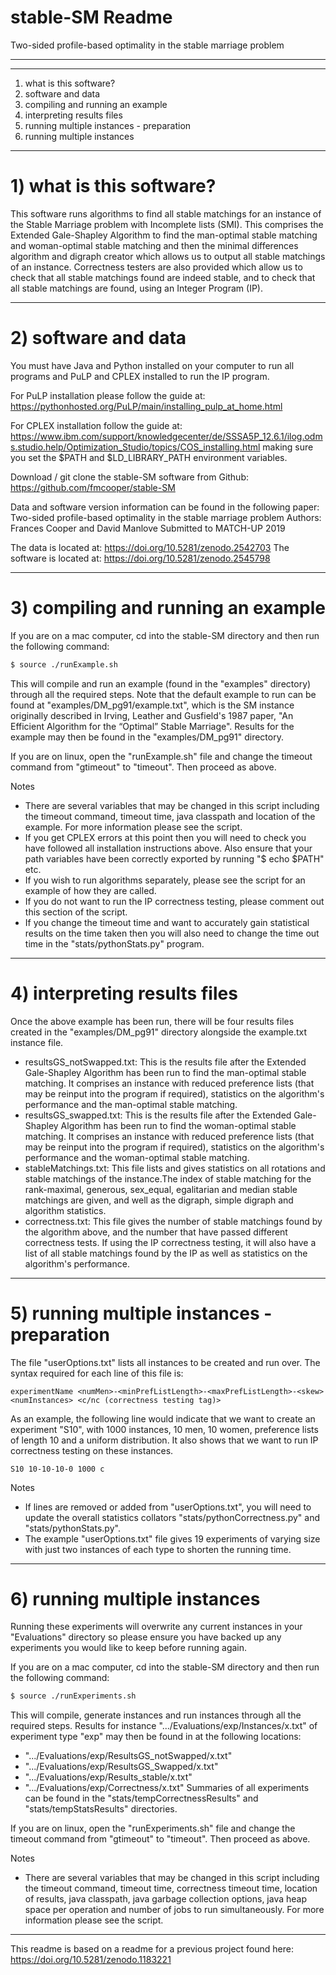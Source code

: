 # stable-SM Readme

Two-sided profile-based optimality in the stable marriage problem
******************************
******************************

1) what is this software?
2) software and data
3) compiling and running an example
4) interpreting results files
5) running multiple instances - preparation
6) running multiple instances


******************************

# 1) what is this software?

This software runs algorithms to find all stable matchings for an instance of the Stable Marriage problem with Incomplete lists (SMI). This comprises the Extended Gale-Shapley Algorithm to find the man-optimal stable matching and woman-optimal stable matching and then the minimal differences algorithm and digraph creator which allows us to output all stable matchings of an instance. Correctness testers are also provided which allow us to check that all stable matchings found are indeed stable, and to check that all stable matchings are found, using an Integer Program (IP).


******************************

# 2) software and data

You must have Java and Python installed on your computer to run all programs and 
PuLP and CPLEX installed to run the IP program.

For PuLP installation please follow the guide at:
https://pythonhosted.org/PuLP/main/installing_pulp_at_home.html

For CPLEX installation follow the guide at: 
https://www.ibm.com/support/knowledgecenter/de/SSSA5P_12.6.1/ilog.odms.studio.help/Optimization_Studio/topics/COS_installing.html making sure you set the $PATH and $LD_LIBRARY_PATH environment variables.

Download / git clone the stable-SM software from Github:
https://github.com/fmcooper/stable-SM


Data and software version information can be found in the following paper: 
Two-sided profile-based optimality in the stable marriage problem
Authors: Frances Cooper and David Manlove
Submitted to MATCH-UP 2019

The data is located at: https://doi.org/10.5281/zenodo.2542703
The software is located at: https://doi.org/10.5281/zenodo.2545798


******************************

# 3) compiling and running an example

If you are on a mac computer, cd into the stable-SM directory and then run the following command:

```bash
$ source ./runExample.sh
```

This will compile and run an example (found in the "examples" directory) through all the required steps. Note that the default example to run can be found at "examples/DM_pg91/example.txt", which is the SM instance originally described in Irving, Leather and Gusfield's 1987 paper, "An Efficient Algorithm for the “Optimal” Stable Marriage". Results for the example may then be found in the "examples/DM_pg91" directory.

If you are on linux, open the "runExample.sh" file and change the timeout command from "gtimeout" to "timeout". Then proceed as above.

Notes
* There are several variables that may be changed in this script including the timeout command, timeout time, java classpath and location of the example. For more information please see the script.
* If you get CPLEX errors at this point then you will need to check you have followed all installation instructions above. Also ensure that your path variables have been correctly exported by running "$ echo $PATH" etc. 
* If you wish to run algorithms separately, please see the script for an example of how they are called.
* If you do not want to run the IP correctness testing, please comment out this section of the script.
* If you change the timeout time and want to accurately gain statistical results on the time taken then you will also need to change the time out time in the "stats/pythonStats.py" program.



******************************

# 4) interpreting results files

Once the above example has been run, there will be four results files created in the "examples/DM_pg91" directory alongside the example.txt instance file.

* resultsGS_notSwapped.txt: This is the results file after the Extended Gale-Shapley Algorithm has been run to find the man-optimal stable matching. It comprises an instance with reduced preference lists (that may be reinput into the program if required), statistics on the algorithm's performance and the man-optimal stable matching.
* resultsGS_swapped.txt: This is the results file after the Extended Gale-Shapley Algorithm has been run to find the woman-optimal stable matching. It comprises an instance with reduced preference lists (that may be reinput into the program if required), statistics on the algorithm's performance and the woman-optimal stable matching.
* stableMatchings.txt: This file lists and gives statistics on all rotations and stable matchings of the instance.The index of stable matching for the rank-maximal, generous, sex_equal, egalitarian and median stable matchings are given, and well as the digraph, simple digraph and algorithm statistics.
* correctness.txt: This file gives the number of stable matchings found by the algorithm above, and the number that have passed different correctness tests. If using the IP correctness testing, it will also have a list of all stable matchings found by the IP as well as statistics on the algorithm's performance.




******************************

# 5) running multiple instances - preparation

The file "userOptions.txt" lists all instances to be created and run over. The syntax required for each line of this file is:

```
experimentName <numMen>-<minPrefListLength>-<maxPrefListLength>-<skew> <numInstances> <c/nc (correctness testing tag)>
```

As an example, the following line would indicate that we want to create an experiment "S10", with 1000 instances, 10 men, 10 women, preference lists of length 10 and a uniform distribution. It also shows that we want to run IP correctness testing on these instances.

```
S10 10-10-10-0 1000 c
```

Notes
* If lines are removed or added from "userOptions.txt", you will need to update the overall statistics collators "stats/pythonCorrectness.py" and "stats/pythonStats.py".
* The example "userOptions.txt" file gives 19 experiments of varying size with just two instances of each type to shorten the running time.


******************************

# 6) running multiple instances

Running these experiments will overwrite any current instances in your "Evaluations" directory so please ensure you have backed up any experiments you would like to keep before running again.

If you are on a mac computer, cd into the stable-SM directory and then run the following command:

```bash
$ source ./runExperiments.sh
```

This will compile, generate instances and run instances through all the required steps. Results for instance ".../Evaluations/exp/Instances/x.txt" of experiment type "exp" may then be found in at the following locations:
* ".../Evaluations/exp/ResultsGS_notSwapped/x.txt"
* ".../Evaluations/exp/ResultsGS_Swapped/x.txt"
* ".../Evaluations/exp/Results_stable/x.txt"
* ".../Evaluations/exp/Correctness/x.txt"
Summaries of all experiments can be found in the "stats/tempCorrectnessResults" and "stats/tempStatsResults" directories.

If you are on linux, open the "runExperiments.sh" file and change the timeout command from "gtimeout" to "timeout". Then proceed as above.

Notes
* There are several variables that may be changed in this script including the timeout command, timeout time, correctness timeout time, location of results, java classpath, java garbage collection options, java heap space per operation and number of jobs to run simultaneously. For more information please see the script.


******************************

This readme is based on a readme for a previous project found here: https://doi.org/10.5281/zenodo.1183221

